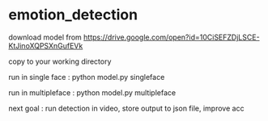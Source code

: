 # emotion_detection
download model from https://drive.google.com/open?id=10CiSEFZDjLSCE-KtJinoXQPSXnGufEVk

copy to your working directory 

run in single face :
  python model.py singleface
  
run in multipleface :
  python model.py multipleface 
  
next goal :
  run detection in video,
  store output to json file,
  improve acc
  
